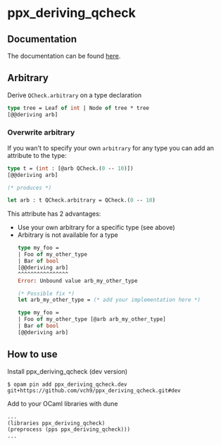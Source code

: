 # ppx_deriving_qcheck

## Documentation
The documentation can be found [here](https://vch9.github.io/ppx_deriving_qcheck/).

## Arbitrary
Derive `QCheck.arbitrary` on a type declaration

```ocaml
type tree = Leaf of int | Node of tree * tree
[@@deriving arb]
```

### Overwrite arbitrary
If you wan't to specify your own `arbitrary` for any type you can
add an attribute to the type:

```ocaml
type t = (int : [@arb QCheck.(0 -- 10)])
[@@deriving arb]

(* produces *)

let arb : t QCheck.arbitrary = QCheck.(0 -- 10)
```

This attribute has 2 advantages:
* Use your own arbitrary for a specific type (see above)
* Arbitrary is not available for a type
  ```ocaml
  type my_foo =
  | Foo of my_other_type
  | Bar of bool
  [@@deriving arb]
  ^^^^^^^^^^^^^^^^
  Error: Unbound value arb_my_other_type
  
  (* Possible fix *)
  let arb_my_other_type = (* add your implementation here *)
  
  type my_foo =
  | Foo of my_other_type [@arb arb_my_other_type]
  | Bar of bool
  [@@deriving arb]
  ```

## How to use
Install ppx_deriving_qcheck (dev version)
```
$ opam pin add ppx_deriving_qcheck.dev git+https://github.com/vch9/ppx_deriving_qcheck.git#dev
```

Add to your OCaml libraries with dune
```ocaml
...
(libraries ppx_deriving_qcheck)
(preprocess (pps ppx_deriving_qcheck)))
...
```
